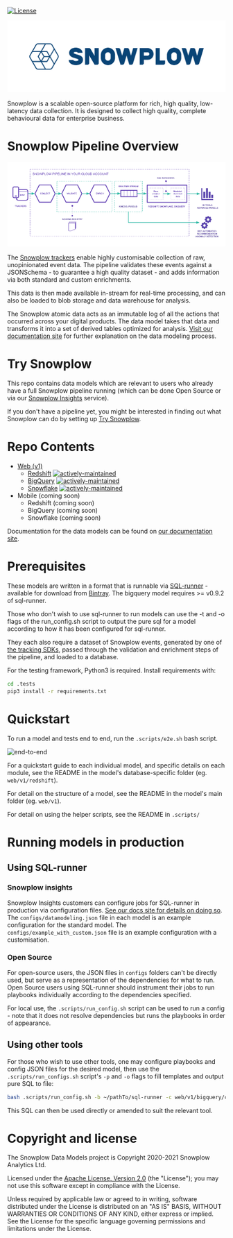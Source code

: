 [![License][license-image]][license]

![snowplow-logo](media/snowplow_logo.png)

Snowplow is a scalable open-source platform for rich, high quality, low-latency data collection. It is designed to collect high quality, complete behavioural data for enterprise business.

# Snowplow Pipeline Overview

![snowplow-pipeline](media/snowplow_pipeline.png)

The [Snowplow trackers][tracker-docs] enable highly customisable collection of raw, unopinionated event data. The pipeline validates these events against a JSONSchema - to guarantee a high quality dataset - and adds information via both standard and custom enrichments.

This data is then made available in-stream for real-time processing, and can also be loaded to blob storage and data warehouse for analysis.

The Snowplow atomic data acts as an immutable log of all the actions that occurred across your digital products. The data model takes that data and transforms it into a set of derived tables optimized for analysis. [Visit our documentation site][docs-what-is-dm] for further explanation on the data modeling process.

# Try Snowplow

This repo contains data models which are relevant to users who already have a full Snowplow pipeline running (which can be done Open Source or via our [Snowplow Insights](https://snowplowanalytics.com/snowplow-insights/) service).

If you don't have a pipeline yet, you might be interested in finding out what Snowplow can do by setting up [Try Snowplow](https://try.snowplowanalytics.com/?utm_source=github&utm_medium=post&utm_campaign=try-snowplow).

# Repo Contents

- [Web (v1)](web/v1)
  - [Redshift](web/v1/redshift) [![actively-maintained]][tracker-classificiation]
  - [BigQuery](web/v1/bigquery) [![actively-maintained]][tracker-classificiation]
  - [Snowflake](web/v1/snowflake) [![actively-maintained]][tracker-classificiation]
- Mobile (coming soon)
  - Redshift (coming soon)
  - BigQuery (coming soon)
  - Snowflake (coming soon)

Documentation for the data models can be found on [our documentation site][docs-data-models].

# Prerequisites

These models are written in a format that is runnable via [SQL-runner][sql-runner] - available for download from [Bintray][sql-runner-bintray]. The bigquery model requires >= v0.9.2 of sql-runner.

Those who don't wish to use sql-runner to run models can use the -t and -o flags of the run_config.sh script to output the pure sql for a model according to how it has been configured for sql-runner.

They each also require a dataset of Snowplow events, generated by one of [the tracking SDKs][tracker-docs], passed through the validation and enrichment steps of the pipeline, and loaded to a database.

For the testing framework, Python3 is required. Install requirements with:

```bash
cd .tests
pip3 install -r requirements.txt
```

# Quickstart

To run a model and tests end to end, run the `.scripts/e2e.sh` bash script.

![end-to-end](media/e2e.gif)

For a quickstart guide to each individual model, and specific details on each module, see the README in the model's database-specific folder (eg. `web/v1/redshift`).

For detail on the structure of a model, see the README in the model's main folder (eg. `web/v1`).

For detail on using the helper scripts, see the README in `.scripts/`

# Running models in production

## Using SQL-runner

### Snowplow insights

Snowplow Insights customers can configure jobs for SQL-runner in production via configuration files. [See our docs site for details on doing so](https://docs.snowplowanalytics.com/docs/modeling-your-data/configuring-and-running-data-models-via-snowplow-insights/). The `configs/datamodeling.json` file in each model is an example configuration for the standard model. The `configs/example_with_custom.json` file is an example configuration with a customisation.

### Open Source

For open-source users, the JSON files in `configs` folders can't be directly used, but serve as a representation of the dependencies for what to run. Open Source users using SQL-runner should instrument their jobs to run playbooks individually according to the dependencies specified.

For local use, the `.scripts/run_config.sh` script can be used to run a config - note that it does not resolve dependencies but runs the playbooks in order of appearance.

## Using other tools

For those who wish to use other tools, one may configure playbooks and config JSON files for the desired model, then use the `.scripts/run_configs.sh` script's `-p` and `-o` flags to fill templates and output pure SQL to file:

```bash
bash .scripts/run_config.sh -b ~/pathTo/sql-runner -c web/v1/bigquery/configs/example_with_custom.json -t -o tmp/sql;
```

This SQL can then be used directly or amended to suit the relevant tool.

# Copyright and license

The Snowplow Data Models project is Copyright 2020-2021 Snowplow Analytics Ltd.

Licensed under the [Apache License, Version 2.0][license] (the "License");
you may not use this software except in compliance with the License.

Unless required by applicable law or agreed to in writing, software
distributed under the License is distributed on an "AS IS" BASIS,
WITHOUT WARRANTIES OR CONDITIONS OF ANY KIND, either express or implied.
See the License for the specific language governing permissions and
limitations under the License.

[license]: http://www.apache.org/licenses/LICENSE-2.0
[license-image]: http://img.shields.io/badge/license-Apache--2-blue.svg?style=flat
[tracker-classificiation]: https://docs.snowplowanalytics.com/docs/collecting-data/collecting-from-own-applications/tracker-maintenance-classification/
[actively-maintained]: https://img.shields.io/static/v1?style=flat&label=Snowplow&message=Actively%20Maintained&color=6638b8&labelColor=9ba0aa&logo=data:image/png;base64,iVBORw0KGgoAAAANSUhEUgAAABAAAAAQCAMAAAAoLQ9TAAAAeFBMVEVMaXGXANeYANeXANZbAJmXANeUANSQAM+XANeMAMpaAJhZAJeZANiXANaXANaOAM2WANVnAKWXANZ9ALtmAKVaAJmXANZaAJlXAJZdAJxaAJlZAJdbAJlbAJmQAM+UANKZANhhAJ+EAL+BAL9oAKZnAKVjAKF1ALNBd8J1AAAAKHRSTlMAa1hWXyteBTQJIEwRgUh2JjJon21wcBgNfmc+JlOBQjwezWF2l5dXzkW3/wAAAHpJREFUeNokhQOCA1EAxTL85hi7dXv/E5YPCYBq5DeN4pcqV1XbtW/xTVMIMAZE0cBHEaZhBmIQwCFofeprPUHqjmD/+7peztd62dWQRkvrQayXkn01f/gWp2CrxfjY7rcZ5V7DEMDQgmEozFpZqLUYDsNwOqbnMLwPAJEwCopZxKttAAAAAElFTkSuQmCC

[tracker-docs]: https://docs.snowplowanalytics.com/docs/collecting-data/collecting-from-own-applications/
[docs-what-is-dm]: https://docs.snowplowanalytics.com/docs/modeling-your-data/what-is-data-modeling/
[docs-data-models]: https://docs.snowplowanalytics.com/docs/modeling-your-data/

[sql-runner]: https://github.com/snowplow/sql-runner
[sql-runner-bintray]: https://bintray.com/snowplow/snowplow-generic/sql-runner#files
